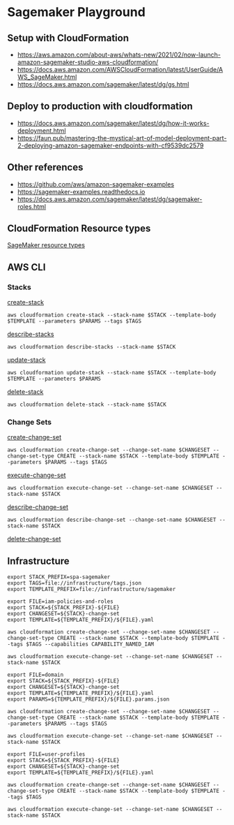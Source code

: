 # Sagemaker Playground

## Setup with CloudFormation

- https://aws.amazon.com/about-aws/whats-new/2021/02/now-launch-amazon-sagemaker-studio-aws-cloudformation/
- https://docs.aws.amazon.com/AWSCloudFormation/latest/UserGuide/AWS_SageMaker.html
- https://docs.aws.amazon.com/sagemaker/latest/dg/gs.html

## Deploy to production with cloudformation

- https://docs.aws.amazon.com/sagemaker/latest/dg/how-it-works-deployment.html
- https://faun.pub/mastering-the-mystical-art-of-model-deployment-part-2-deploying-amazon-sagemaker-endpoints-with-cf9539dc2579

## Other references

- https://github.com/aws/amazon-sagemaker-examples
- https://sagemaker-examples.readthedocs.io
- https://docs.aws.amazon.com/sagemaker/latest/dg/sagemaker-roles.html

## CloudFormation Resource types

[SageMaker resource types](https://docs.aws.amazon.com/AWSCloudFormation/latest/UserGuide/AWS_SageMaker.html)

## AWS CLI

### Stacks

[create-stack](https://docs.aws.amazon.com/cli/latest/reference/cloudformation/create-stack.html)

```
aws cloudformation create-stack --stack-name $STACK --template-body $TEMPLATE --parameters $PARAMS --tags $TAGS
```

[describe-stacks](https://docs.aws.amazon.com/cli/latest/reference/cloudformation/describe-stacks.html)

```
aws cloudformation describe-stacks --stack-name $STACK
```

[update-stack](https://docs.aws.amazon.com/cli/latest/reference/cloudformation/update-stack.html)

```
aws cloudformation update-stack --stack-name $STACK --template-body $TEMPLATE --parameters $PARAMS
```

[delete-stack](https://docs.aws.amazon.com/cli/latest/reference/cloudformation/delete-stack.html)

```
aws cloudformation delete-stack --stack-name $STACK
```

### Change Sets

[create-change-set](https://docs.aws.amazon.com/cli/latest/reference/cloudformation/create-change-set.html)

```
aws cloudformation create-change-set --change-set-name $CHANGESET --change-set-type CREATE --stack-name $STACK --template-body $TEMPLATE --parameters $PARAMS --tags $TAGS
```

[execute-change-set](https://docs.aws.amazon.com/cli/latest/reference/cloudformation/execute-change-set.html)

```
aws cloudformation execute-change-set --change-set-name $CHANGESET --stack-name $STACK
```

[describe-change-set](https://docs.aws.amazon.com/cli/latest/reference/cloudformation/describe-change-set.html)

```
aws cloudformation describe-change-set --change-set-name $CHANGESET --stack-name $STACK
```

[delete-change-set](https://docs.aws.amazon.com/cli/latest/reference/cloudformation/delete-change-set.html)

## Infrastructure

```
export STACK_PREFIX=spa-sagemaker
export TAGS=file://infrastructure/tags.json
export TEMPLATE_PREFIX=file://infrastructure/sagemaker
```

```
export FILE=iam-policies-and-roles
export STACK=${STACK_PREFIX}-${FILE}
export CHANGESET=${STACK}-change-set
export TEMPLATE=${TEMPLATE_PREFIX}/${FILE}.yaml

aws cloudformation create-change-set --change-set-name $CHANGESET --change-set-type CREATE --stack-name $STACK --template-body $TEMPLATE --tags $TAGS --capabilities CAPABILITY_NAMED_IAM

aws cloudformation execute-change-set --change-set-name $CHANGESET --stack-name $STACK
```

```
export FILE=domain
export STACK=${STACK_PREFIX}-${FILE}
export CHANGESET=${STACK}-change-set
export TEMPLATE=${TEMPLATE_PREFIX}/${FILE}.yaml
export PARAMS=${TEMPLATE_PREFIX}/${FILE}.params.json

aws cloudformation create-change-set --change-set-name $CHANGESET --change-set-type CREATE --stack-name $STACK --template-body $TEMPLATE --parameters $PARAMS --tags $TAGS

aws cloudformation execute-change-set --change-set-name $CHANGESET --stack-name $STACK
```

```
export FILE=user-profiles
export STACK=${STACK_PREFIX}-${FILE}
export CHANGESET=${STACK}-change-set
export TEMPLATE=${TEMPLATE_PREFIX}/${FILE}.yaml

aws cloudformation create-change-set --change-set-name $CHANGESET --change-set-type CREATE --stack-name $STACK --template-body $TEMPLATE --tags $TAGS

aws cloudformation execute-change-set --change-set-name $CHANGESET --stack-name $STACK
```
